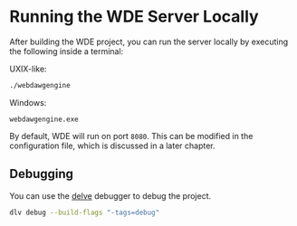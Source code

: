 # Running the WDE Server Locally

After building the WDE project, you can run the server locally by executing the following inside a terminal:

UXIX-like:
```sh
./webdawgengine
```

Windows:
```
webdawgengine.exe
```

By default, WDE will run on port `8080`.
This can be modified in the configuration file, which is discussed in a later chapter.

## Debugging
You can use the [delve](https://github.com/go-delve/delve) debugger to debug the project.

```sh
dlv debug --build-flags "-tags=debug"
```